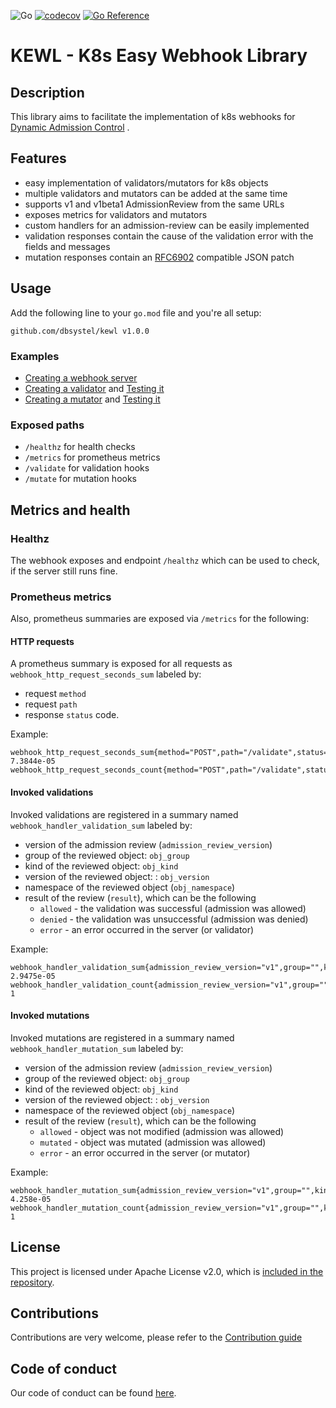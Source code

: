 ![Go](https://github.com/dbsystel/kewl/workflows/Go/badge.svg) [![codecov](https://codecov.io/gh/dbsystel/kewl/branch/master/graph/badge.svg?token=E123SJUGFD)](https://codecov.io/gh/dbsystel/kewl) [![Go Reference](https://pkg.go.dev/badge/github.com/dbsystel/kewl/.svg)](https://pkg.go.dev/github.com/dbsystel/kewl/)
# KEWL - K8s Easy Webhook Library

## Description

This library aims to facilitate the implementation of k8s webhooks
for [Dynamic Admission Control](https://kubernetes.io/docs/reference/access-authn-authz/extensible-admission-controllers/)
.

## Features

- easy implementation of validators/mutators for k8s objects
- multiple validators and mutators can be added at the same time
- supports v1 and v1beta1 AdmissionReview from the same URLs
- exposes metrics for validators and mutators
- custom handlers for an admission-review can be easily implemented
- validation responses contain the cause of the validation error with the fields and messages
- mutation responses contain an [RFC6902](https://tools.ietf.org/html/rfc6902) compatible JSON patch

## Usage

Add the following line to your ``go.mod`` file and you're all setup:

```
github.com/dbsystel/kewl v1.0.0
```

### Examples

- [Creating a webhook server](examples/server.go)
- [Creating a validator](examples/validator.go) and [Testing it](examples/validator_test.go)
- [Creating a mutator](examples/mutator.go) and [Testing it](examples/mutator_test.go)

### Exposed paths

- `/healthz` for health checks
- `/metrics` for prometheus metrics
- `/validate` for validation hooks
- `/mutate` for mutation hooks

## Metrics and health

### Healthz

The webhook exposes and endpoint `/healthz` which can be used to check, if the server still runs fine.

### Prometheus metrics

Also, prometheus summaries are exposed via `/metrics` for the following:

#### HTTP requests

A prometheus summary is exposed for all requests as `webhook_http_request_seconds_sum` labeled by:

- request `method`
- request `path`
- response `status` code.

Example:

```
webhook_http_request_seconds_sum{method="POST",path="/validate",status="200"} 7.3844e-05
webhook_http_request_seconds_count{method="POST",path="/validate",status="200"} 
```

#### Invoked validations

Invoked validations are registered in a summary named `webhook_handler_validation_sum` labeled by:

- version of the admission review (`admission_review_version`)
- group of the reviewed object: `obj_group`
- kind of the reviewed object: `obj_kind`
- version of the reviewed object: : `obj_version`
- namespace of the reviewed object (`obj_namespace`)
- result of the review (`result`), which can be the following
    - `allowed` - the validation was successful (admission was allowed)
    - `denied` - the validation was unsuccessful (admission was denied)
    - `error` - an error occurred in the server (or validator)

Example:

```
webhook_handler_validation_sum{admission_review_version="v1",group="",kind="Pod",result="allowed",target_namespace="test",version="v1"} 2.9475e-05
webhook_handler_validation_count{admission_review_version="v1",group="",kind="Pod",result="allowed",target_namespace="test",version="v1"} 1
```

#### Invoked mutations

Invoked mutations are registered in a summary named `webhook_handler_mutation_sum` labeled by:

- version of the admission review (`admission_review_version`)
- group of the reviewed object: `obj_group`
- kind of the reviewed object: `obj_kind`
- version of the reviewed object: : `obj_version`
- namespace of the reviewed object (`obj_namespace`)
- result of the review (`result`), which can be the following
    - `allowed` - object was not modified (admission was allowed)
    - `mutated` - object was mutated (admission was allowed)
    - `error` - an error occurred in the server (or mutator)

Example:

```
webhook_handler_mutation_sum{admission_review_version="v1",group="",kind="Pod",result="mutated",target_namespace="test",version="v1"} 4.258e-05
webhook_handler_mutation_count{admission_review_version="v1",group="",kind="Pod",result="mutated",target_namespace="test",version="v1"} 1
```

## License

This project is licensed under Apache License v2.0, which is [included in the repository](./LICENSE.txt).

## Contributions

Contributions are very welcome, please refer to the [Contribution guide](./CONTRIBUTING.md)

## Code of conduct
Our code of conduct can be found [here](./CODE_OF_CONDUCT.md).
